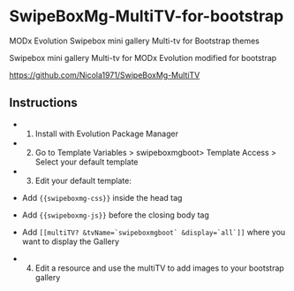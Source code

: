 SwipeBoxMg-MultiTV-for-bootstrap
================================

MODx Evolution Swipebox mini gallery Multi-tv for Bootstrap themes

Swipebox mini gallery Multi-tv for MODx Evolution modified for bootstrap

https://github.com/Nicola1971/SwipeBoxMg-MultiTV



## Instructions

* 1) Install with Evolution Package Manager

* 2) Go to Template Variables > swipeboxmgboot> Template Access > Select your default template

* 3) Edit your default template:

* Add ```{{swipeboxmg-css}}``` inside the head tag

* Add ```{{swipeboxmg-js}}``` before the closing body tag

* Add ```[[multiTV? &tvName=`swipeboxmgboot` &display=`all`]]``` where you want to display the Gallery

* 4) Edit a resource and use the multiTV to add images to your bootstrap gallery

